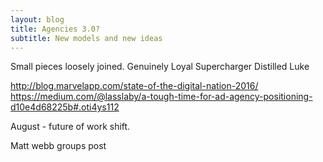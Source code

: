 ```yaml
---
layout: blog
title: Agencies 3.0?
subtitle: New models and new ideas
---
```


Small pieces loosely joined.
Genuinely
Loyal
Supercharger
Distilled
Luke

http://blog.marvelapp.com/state-of-the-digital-nation-2016/
https://medium.com/@lasslaby/a-tough-time-for-ad-agency-positioning-d10e4d68225b#.oti4ys112

August - future of work shift.

Matt webb groups post